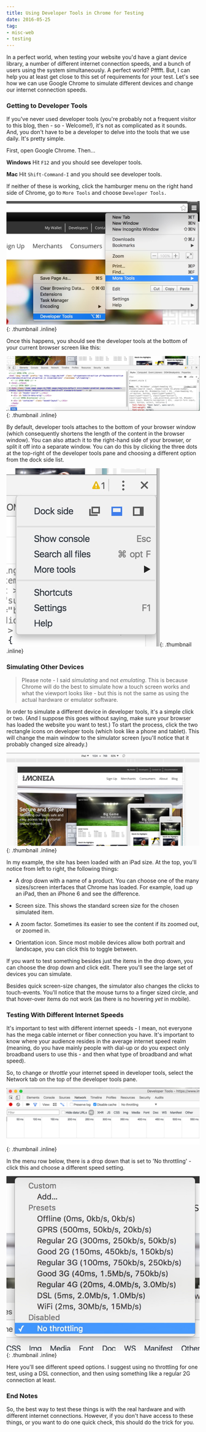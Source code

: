 ```yaml
---
title: Using Developer Tools in Chrome for Testing
date: 2016-05-25
tag:
- misc-web
- testing
---
```

In a perfect world, when testing your website you'd have a giant device library, a number of different internet connection speeds,
and a bunch of users using the system simultaneously.  A perfect world?  Pfffft.  But, I can help you at least get close
to this set of requirements for your test.  Let's see how we can use Google Chrome to simulate different devices and change
our internet connection speeds.

<!--more-->

### Getting to Developer Tools

If you've never used developer tools (you're probably not a frequent visitor to this blog, then - so - Welcome!), it's not as 
complicated as it sounds.  And, you don't have to be a developer to delve into the tools that we use daily.  It's pretty simple.

First, open Google Chrome.  Then...

**Windows** Hit `F12` and you should see developer tools.

**Mac** Hit `Shift-Command-I` and you should see developer tools.

If neither of these is working, click the hamburger menu on the right hand side of Chrome, go to `More Tools` and choose `Developer Tools.`

[![Menu Option](/uploads/2016/developer-tools-testing-1.jpg)](/uploads/2016/developer-tools-testing-1.jpg){: .thumbnail .inline}

Once this happens, you should see the developer tools at the bottom of your current browser screen like this:

[![Developer Tools](/uploads/2016/developer-tools-testing-2.jpg)](/uploads/2016/developer-tools-testing-2.jpg){: .thumbnail .inline}

By default, developer tools attaches to the bottom of your browser window (which consequently shortens the length of the content in the browser window).  You can also
attach it to the right-hand side of your browser, or split it off into a separate window.  You can do this by clicking the 
three dots at the top-right of the developer tools pane and choosing a different option from the dock side list.

[![Pane options](/uploads/2016/developer-tools-testing-3.jpg)](/uploads/2016/developer-tools-testing-3.jpg){: .thumbnail .inline}

### Simulating Other Devices

>  Please note - I said _simulating_ and not _emulating_.  This is because Chrome will do the best to simulate how a touch screen 
works and what the viewport looks like - but this is not the same as using the actual hardware or emulator software.  

In order to simulate a different device in developer tools, it's a simple click or two.  (And I suppose this goes without 
saying, make sure your browser has loaded the website you want to test.)  To start the process, click the two rectangle icons 
on developer tools (which look like a phone and tablet).  This will change the main window to the simulator screen (you'll notice that it probably
changed size already.)

[![Simulated devices](/uploads/2016/developer-tools-testing-4.jpg)](/uploads/2016/developer-tools-testing-4.jpg){: .thumbnail .inline}

In my example, the site has been loaded with an iPad size.  At the top, you'll notice from left to right, the following things:

- A drop down with a name of a product.  You can choose one of the many sizes/screen interfaces that Chrome has loaded.  For example, load up an iPad, then an iPhone 6 and see the difference.

- Screen size.  This shows the standard screen size for the chosen simulated item.

- A zoom factor.  Sometimes its easier to see the content if its zoomed out, or zoomed in.

- Orientation icon.  Since most mobile devices allow both portrait and landscape, you can click this to toggle between.

If you want to test something besides just the items in the drop down, you can choose the drop down and click edit.  There you'll see the large set of devices you can simulate.

Besides quick screen-size changes, the simulator also changes the clicks to touch-events.  You'll notice that the mouse turns 
to a finger sized circle, and that hover-over items do not work (as there is no hovering _yet_ in mobile).

### Testing With Different Internet Speeds

It's important to test with different internet speeds - I mean, not everyone has the mega cable internet or fiber connection 
you have.  It's important to know where your audience resides in the average internet speed realm (meaning, do you have mainly people
with dial-up or do you expect only broadband users to use this - and then what type of broadband and what speed).

So, to change or _throttle_ your internet speed in developer tools, select the Network tab on the top of the developer tools pane.

[![Network connection](/uploads/2016/developer-tools-testing-5.jpg)](/uploads/2016/developer-tools-testing-5.jpg){: .thumbnail .inline}

In the menu row below, there is a drop down that is set to 'No throttling' - click this and choose a different speed setting.

[![Speeds](/uploads/2016/developer-tools-testing-6.jpg)](/uploads/2016/developer-tools-testing-6.jpg){: .thumbnail .inline}

Here you'll see different speed options.  I suggest using no throttling for one test, using a DSL connection, and then using
something like a regular 2G connection at least.

### End Notes

So, the best way to test these things is with the real hardware and with different internet connections.  However, if you don't have
access to these things, or you want to do one quick check, this should do the trick for you.